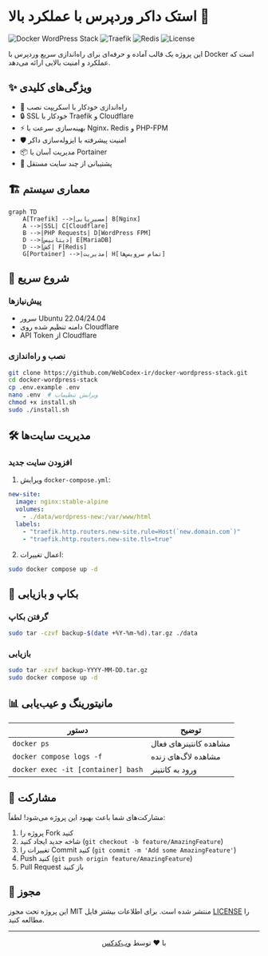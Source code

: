 # استک داکر وردپرس با عملکرد بالا 🚀

![Docker WordPress Stack](https://img.shields.io/badge/stack-Docker%20WordPress-blue)
![Traefik](https://img.shields.io/badge/reverse_proxy-Traefik-green)
![Redis](https://img.shields.io/badge/cache-Redis-red)
![License](https://img.shields.io/badge/license-MIT-orange)

این پروژه یک قالب آماده و حرفه‌ای برای راه‌اندازی سریع وردپرس با Docker است که عملکرد و امنیت بالایی ارائه می‌دهد.

## ✨ ویژگی‌های کلیدی

- 🚀 راه‌اندازی خودکار با اسکریپت نصب
- 🔒 SSL خودکار با Traefik و Cloudflare
- ⚡ بهینه‌سازی سرعت با Nginx، Redis و PHP-FPM
- 🛡️ امنیت پیشرفته با ایزوله‌سازی داکر
- 📦 مدیریت آسان با Portainer
- 🔄 پشتیبانی از چند سایت مستقل

## 🏗️ معماری سیستم

```mermaid
graph TD
    A[Traefik] -->|مسیریابی| B[Nginx]
    A -->|SSL| C[Cloudflare]
    B -->|PHP Requests| D[WordPress FPM]
    D -->|دیتابیس| E[MariaDB]
    D -->|کش| F[Redis]
    G[Portainer] -->|مدیریت| H[تمام سرویس‌ها]
```

## 🚀 شروع سریع

### پیش‌نیازها
- سرور Ubuntu 22.04/24.04
- دامنه تنظیم شده روی Cloudflare
- API Token از Cloudflare

### نصب و راه‌اندازی

```bash
git clone https://github.com/WebCodex-ir/docker-wordpress-stack.git
cd docker-wordpress-stack
cp .env.example .env
nano .env  # ویرایش تنظیمات
chmod +x install.sh
sudo ./install.sh
```

## 🛠️ مدیریت سایت‌ها

### افزودن سایت جدید

1. ویرایش `docker-compose.yml`:

```yaml
new-site:
  image: nginx:stable-alpine
  volumes:
    - ./data/wordpress-new:/var/www/html
  labels:
    - "traefik.http.routers.new-site.rule=Host(`new.domain.com`)"
    - "traefik.http.routers.new-site.tls=true"
```

2. اعمال تغییرات:
```bash
sudo docker compose up -d
```

## 🔄 بکاپ و بازیابی

### گرفتن بکاپ
```bash
sudo tar -czvf backup-$(date +%Y-%m-%d).tar.gz ./data
```

### بازیابی
```bash
sudo tar -xzvf backup-YYYY-MM-DD.tar.gz
sudo docker compose up -d
```

## 📊 مانیتورینگ و عیب‌یابی

| دستور | توضیح |
|-------|-------|
| `docker ps` | مشاهده کانتینرهای فعال |
| `docker compose logs -f` | مشاهده لاگ‌های زنده |
| `docker exec -it [container] bash` | ورود به کانتینر |

## 🤝 مشارکت

مشارکت‌های شما باعث بهبود این پروژه می‌شود! لطفاً:

1. پروژه را Fork کنید
2. شاخه جدید ایجاد کنید (`git checkout -b feature/AmazingFeature`)
3. تغییرات را Commit کنید (`git commit -m 'Add some AmazingFeature'`)
4. Push کنید (`git push origin feature/AmazingFeature`)
5. Pull Request باز کنید

## 📜 مجوز

این پروژه تحت مجوز MIT منتشر شده است. برای اطلاعات بیشتر فایل [LICENSE](LICENSE) را مطالعه کنید.

---

<p align="center">
  با ❤️ توسط <a href="https://webcodex.ir">وب‌کدکس</a>
</p>
